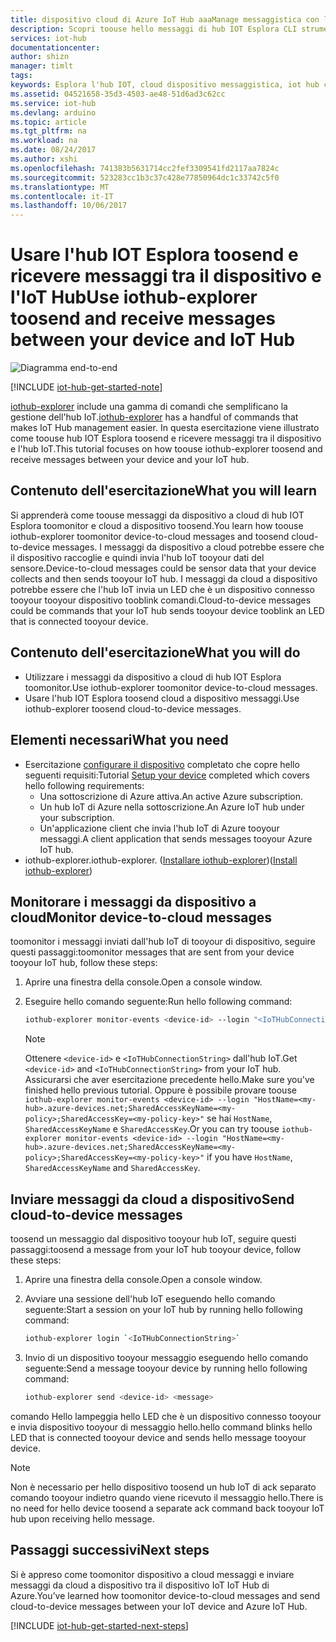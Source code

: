 ```yaml
---
title: dispositivo cloud di Azure IoT Hub aaaManage messaggistica con l'hub IOT Esplora | Documenti Microsoft
description: Scopri toouse hello messaggi di hub IOT Esplora CLI strumento toomonitor dispositivo toocloud (D2C) e inviare messaggi di toodevice (C2D) di cloud in Azure IoT Hub.
services: iot-hub
documentationcenter: 
author: shizn
manager: timlt
tags: 
keywords: Esplora l'hub IOT, cloud dispositivo messaggistica, iot hub cloud toodevice, cloud toodevice messaggistica
ms.assetid: 04521658-35d3-4503-ae48-51d6ad3c62cc
ms.service: iot-hub
ms.devlang: arduino
ms.topic: article
ms.tgt_pltfrm: na
ms.workload: na
ms.date: 08/24/2017
ms.author: xshi
ms.openlocfilehash: 741383b5631714cc2fef3309541fd2117aa7824c
ms.sourcegitcommit: 523283cc1b3c37c428e77850964dc1c33742c5f0
ms.translationtype: MT
ms.contentlocale: it-IT
ms.lasthandoff: 10/06/2017
---
```

# <a name="use-iothub-explorer-toosend-and-receive-messages-between-your-device-and-iot-hub"></a><span data-ttu-id="9c761-104">Usare l'hub IOT Esplora toosend e ricevere messaggi tra il dispositivo e l'IoT Hub</span><span class="sxs-lookup"><span data-stu-id="9c761-104">Use iothub-explorer toosend and receive messages between your device and IoT Hub</span></span>

![Diagramma end-to-end](media/iot-hub-get-started-e2e-diagram/2.png)

[!INCLUDE [iot-hub-get-started-note](../../includes/iot-hub-get-started-note.md)]

<span data-ttu-id="9c761-106">[iothub-explorer](https://github.com/azure/iothub-explorer) include una gamma di comandi che semplificano la gestione dell'hub IoT.</span><span class="sxs-lookup"><span data-stu-id="9c761-106">[iothub-explorer](https://github.com/azure/iothub-explorer) has a handful of commands that makes IoT Hub management easier.</span></span> <span data-ttu-id="9c761-107">In questa esercitazione viene illustrato come toouse hub IOT Esplora toosend e ricevere messaggi tra il dispositivo e l'hub IoT.</span><span class="sxs-lookup"><span data-stu-id="9c761-107">This tutorial focuses on how toouse iothub-explorer toosend and receive messages between your device and your IoT hub.</span></span>

## <a name="what-you-will-learn"></a><span data-ttu-id="9c761-108">Contenuto dell'esercitazione</span><span class="sxs-lookup"><span data-stu-id="9c761-108">What you will learn</span></span>

<span data-ttu-id="9c761-109">Si apprenderà come toouse messaggi da dispositivo a cloud di hub IOT Esplora toomonitor e cloud a dispositivo toosend.</span><span class="sxs-lookup"><span data-stu-id="9c761-109">You learn how toouse iothub-explorer toomonitor device-to-cloud messages and toosend cloud-to-device messages.</span></span> <span data-ttu-id="9c761-110">I messaggi da dispositivo a cloud potrebbe essere che il dispositivo raccoglie e quindi invia l'hub IoT tooyour dati del sensore.</span><span class="sxs-lookup"><span data-stu-id="9c761-110">Device-to-cloud messages could be sensor data that your device collects and then sends tooyour IoT hub.</span></span> <span data-ttu-id="9c761-111">I messaggi da cloud a dispositivo potrebbe essere che l'hub IoT invia un LED che è un dispositivo connesso tooyour tooyour dispositivo tooblink comandi.</span><span class="sxs-lookup"><span data-stu-id="9c761-111">Cloud-to-device messages could be commands that your IoT hub sends tooyour device tooblink an LED that is connected tooyour device.</span></span>

## <a name="what-you-will-do"></a><span data-ttu-id="9c761-112">Contenuto dell'esercitazione</span><span class="sxs-lookup"><span data-stu-id="9c761-112">What you will do</span></span>

- <span data-ttu-id="9c761-113">Utilizzare i messaggi da dispositivo a cloud di hub IOT Esplora toomonitor.</span><span class="sxs-lookup"><span data-stu-id="9c761-113">Use iothub-explorer toomonitor device-to-cloud messages.</span></span>
- <span data-ttu-id="9c761-114">Usare l'hub IOT Esplora toosend cloud a dispositivo messaggi.</span><span class="sxs-lookup"><span data-stu-id="9c761-114">Use iothub-explorer toosend cloud-to-device messages.</span></span>

## <a name="what-you-need"></a><span data-ttu-id="9c761-115">Elementi necessari</span><span class="sxs-lookup"><span data-stu-id="9c761-115">What you need</span></span>

- <span data-ttu-id="9c761-116">Esercitazione [configurare il dispositivo](iot-hub-raspberry-pi-kit-node-get-started.md) completato che copre hello seguenti requisiti:</span><span class="sxs-lookup"><span data-stu-id="9c761-116">Tutorial [Setup your device](iot-hub-raspberry-pi-kit-node-get-started.md) completed which covers hello following requirements:</span></span>
  - <span data-ttu-id="9c761-117">Una sottoscrizione di Azure attiva.</span><span class="sxs-lookup"><span data-stu-id="9c761-117">An active Azure subscription.</span></span>
  - <span data-ttu-id="9c761-118">Un hub IoT di Azure nella sottoscrizione.</span><span class="sxs-lookup"><span data-stu-id="9c761-118">An Azure IoT hub under your subscription.</span></span>
  - <span data-ttu-id="9c761-119">Un'applicazione client che invia l'hub IoT di Azure tooyour messaggi.</span><span class="sxs-lookup"><span data-stu-id="9c761-119">A client application that sends messages tooyour Azure IoT hub.</span></span>
- <span data-ttu-id="9c761-120">iothub-explorer.</span><span class="sxs-lookup"><span data-stu-id="9c761-120">iothub-explorer.</span></span> <span data-ttu-id="9c761-121">([Installare iothub-explorer](https://github.com/azure/iothub-explorer))</span><span class="sxs-lookup"><span data-stu-id="9c761-121">([Install iothub-explorer](https://github.com/azure/iothub-explorer))</span></span>

## <a name="monitor-device-to-cloud-messages"></a><span data-ttu-id="9c761-122">Monitorare i messaggi da dispositivo a cloud</span><span class="sxs-lookup"><span data-stu-id="9c761-122">Monitor device-to-cloud messages</span></span>

<span data-ttu-id="9c761-123">toomonitor i messaggi inviati dall'hub IoT di tooyour di dispositivo, seguire questi passaggi:</span><span class="sxs-lookup"><span data-stu-id="9c761-123">toomonitor messages that are sent from your device tooyour IoT hub, follow these steps:</span></span>

1. <span data-ttu-id="9c761-124">Aprire una finestra della console.</span><span class="sxs-lookup"><span data-stu-id="9c761-124">Open a console window.</span></span>
1. <span data-ttu-id="9c761-125">Eseguire hello comando seguente:</span><span class="sxs-lookup"><span data-stu-id="9c761-125">Run hello following command:</span></span>

   ```bash
   iothub-explorer monitor-events <device-id> --login "<IoTHubConnectionString>"
   ```

   > [!Note]
   > <span data-ttu-id="9c761-126">Ottenere `<device-id>` e `<IoTHubConnectionString>` dall'hub IoT.</span><span class="sxs-lookup"><span data-stu-id="9c761-126">Get `<device-id>` and `<IoTHubConnectionString>` from your IoT hub.</span></span> <span data-ttu-id="9c761-127">Assicurarsi che aver esercitazione precedente hello.</span><span class="sxs-lookup"><span data-stu-id="9c761-127">Make sure you've finished hello previous tutorial.</span></span> <span data-ttu-id="9c761-128">Oppure è possibile provare toouse `iothub-explorer monitor-events <device-id> --login "HostName=<my-hub>.azure-devices.net;SharedAccessKeyName=<my-policy>;SharedAccessKey=<my-policy-key>"` se hai `HostName`, `SharedAccessKeyName` e `SharedAccessKey`.</span><span class="sxs-lookup"><span data-stu-id="9c761-128">Or you can try toouse `iothub-explorer monitor-events <device-id> --login "HostName=<my-hub>.azure-devices.net;SharedAccessKeyName=<my-policy>;SharedAccessKey=<my-policy-key>"` if you have `HostName`, `SharedAccessKeyName` and `SharedAccessKey`.</span></span>

## <a name="send-cloud-to-device-messages"></a><span data-ttu-id="9c761-129">Inviare messaggi da cloud a dispositivo</span><span class="sxs-lookup"><span data-stu-id="9c761-129">Send cloud-to-device messages</span></span>

<span data-ttu-id="9c761-130">toosend un messaggio dal dispositivo tooyour hub IoT, seguire questi passaggi:</span><span class="sxs-lookup"><span data-stu-id="9c761-130">toosend a message from your IoT hub tooyour device, follow these steps:</span></span>

1. <span data-ttu-id="9c761-131">Aprire una finestra della console.</span><span class="sxs-lookup"><span data-stu-id="9c761-131">Open a console window.</span></span>
1. <span data-ttu-id="9c761-132">Avviare una sessione dell'hub IoT eseguendo hello comando seguente:</span><span class="sxs-lookup"><span data-stu-id="9c761-132">Start a session on your IoT hub by running hello following command:</span></span>

   ```bash
   iothub-explorer login `<IoTHubConnectionString>`
   ```

1. <span data-ttu-id="9c761-133">Invio di un dispositivo tooyour messaggio eseguendo hello comando seguente:</span><span class="sxs-lookup"><span data-stu-id="9c761-133">Send a message tooyour device by running hello following command:</span></span>

   ```bash
   iothub-explorer send <device-id> <message>
   ```

<span data-ttu-id="9c761-134">comando Hello lampeggia hello LED che è un dispositivo connesso tooyour e invia dispositivo tooyour di messaggio hello.</span><span class="sxs-lookup"><span data-stu-id="9c761-134">hello command blinks hello LED that is connected tooyour device and sends hello message tooyour device.</span></span>

> [!Note]
> <span data-ttu-id="9c761-135">Non è necessario per hello dispositivo toosend un hub IoT di ack separato comando tooyour indietro quando viene ricevuto il messaggio hello.</span><span class="sxs-lookup"><span data-stu-id="9c761-135">There is no need for hello device toosend a separate ack command back tooyour IoT hub upon receiving hello message.</span></span>

## <a name="next-steps"></a><span data-ttu-id="9c761-136">Passaggi successivi</span><span class="sxs-lookup"><span data-stu-id="9c761-136">Next steps</span></span>

<span data-ttu-id="9c761-137">Si è appreso come toomonitor dispositivo a cloud messaggi e inviare messaggi da cloud a dispositivo tra il dispositivo IoT IoT Hub di Azure.</span><span class="sxs-lookup"><span data-stu-id="9c761-137">You’ve learned how toomonitor device-to-cloud messages and send cloud-to-device messages between your IoT device and Azure IoT Hub.</span></span>

[!INCLUDE [iot-hub-get-started-next-steps](../../includes/iot-hub-get-started-next-steps.md)]
